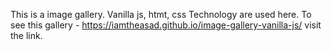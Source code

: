 This is a image gallery. 
Vanilla js, htmt, css Technology are used here.
To see this gallery - https://iamtheasad.github.io/image-gallery-vanilla-js/ visit the link.
